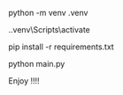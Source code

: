python -m venv .venv

.\.venv\Scripts\activate

pip install -r requirements.txt

python main.py

Enjoy !!!!
